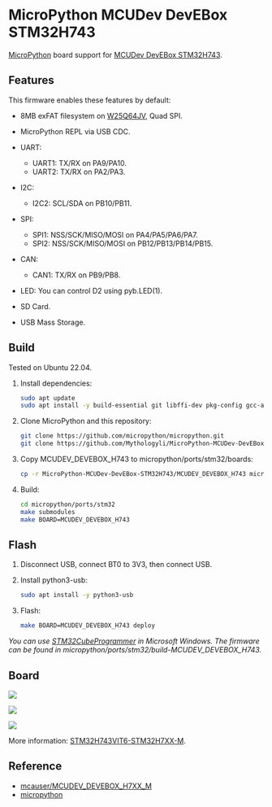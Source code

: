 # MicroPython MCUDev DevEBox STM32H743

[MicroPython](https://micropython.org) board support for [MCUDev DevEBox STM32H743](https://stm32-base.org/boards/STM32H743VIT6-STM32H7XX-M).

## Features

This firmware enables these features by default:

+ 8MB exFAT filesystem on [W25Q64JV](https://www.winbond.com/hq/product/code-storage-flash-memory/serial-nor-flash/index.html?__locale=en&partNo=W25Q64JV), Quad SPI.

+ MicroPython REPL via USB CDC.

+ UART:
  + UART1: TX/RX on PA9/PA10.
  + UART2: TX/RX on PA2/PA3.

+ I2C:
  + I2C2: SCL/SDA on PB10/PB11.

+ SPI:
  + SPI1: NSS/SCK/MISO/MOSI on PA4/PA5/PA6/PA7.
  + SPI2: NSS/SCK/MISO/MOSI on PB12/PB13/PB14/PB15.

+ CAN:
  + CAN1: TX/RX on PB9/PB8.

+ LED: You can control D2 using pyb.LED(1).

+ SD Card.

+ USB Mass Storage.

## Build

Tested on Ubuntu 22.04.

1. Install dependencies:

   ```bash
   sudo apt update
   sudo apt install -y build-essential git libffi-dev pkg-config gcc-arm-none-eabi binutils-arm-none-eabi libnewlib-arm-none-eabi python3
   ```

2. Clone MicroPython and this repository:

   ```bash
   git clone https://github.com/micropython/micropython.git
   git clone https://github.com/Mythologyli/MicroPython-MCUDev-DevEBox-STM32H743.git
   ```

3. Copy MCUDEV_DEVEBOX_H743 to micropython/ports/stm32/boards:
   
   ```bash
   cp -r MicroPython-MCUDev-DevEBox-STM32H743/MCUDEV_DEVEBOX_H743 micropython/ports/stm32/boards
   ```

4. Build:
   
   ```bash
   cd micropython/ports/stm32
   make submodules
   make BOARD=MCUDEV_DEVEBOX_H743
   ```

## Flash

1. Disconnect USB, connect BT0 to 3V3, then connect USB.

2. Install python3-usb:
   
   ```bash
   sudo apt install -y python3-usb
   ```

3. Flash:
   
   ```bash
   make BOARD=MCUDEV_DEVEBOX_H743 deploy
   ```

*You can use [STM32CubeProgrammer](https://www.st.com/zh/development-tools/stm32cubeprog.html) in Microsoft Windows. The firmware can be found in micropython/ports/stm32/build-MCUDEV_DEVEBOX_H743.*

## Board

![](https://stm32-base.org/assets/img/boards/STM32H743VIT6_STM32H7XX_M-1.jpg)

![](https://stm32-base.org/assets/img/boards/STM32H743VIT6_STM32H7XX_M-2.jpg)

![](https://stm32-base.org/assets/img/boards/STM32H743VIT6_STM32H7XX_M-3.jpg)

More information: [STM32H743VIT6-STM32H7XX-M](https://stm32-base.org/boards/STM32H743VIT6-STM32H7XX-M).

## Reference

+ [mcauser/MCUDEV_DEVEBOX_H7XX_M](https://github.com/mcauser/MCUDEV_DEVEBOX_H7XX_M)
+ [micropython](https://github.com/micropython/micropython)